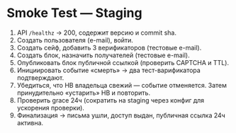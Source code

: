 # Smoke Test — Staging

1) API `/healthz` -> 200, содержит версию и commit sha.
2) Создать пользователя (e-mail), войти.
3) Создать сейф, добавить 3 верификаторов (тестовые e-mail).
4) Создать блок, назначить получателей (тестовые e-mail).
5) Опубликовать блок публичной ссылкой (проверить CAPTCHA и TTL).
6) Инициировать событие «смерть» -> два тест-варификатора подтверждают.
7) Убедиться, что HB владельца свежий — событие отменяется. Затем принудительно «устарить» HB и повторить.
8) Проверить grace 24ч (сократить на staging через конфиг для ускорения проверки).
9) Финализация -> письма ушли, доступ выдан, публичная ссылка 24ч активна.
